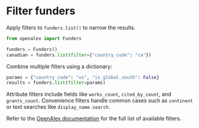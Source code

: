 # Filter funders

Apply filters to `funders.list()` to narrow the results.

```python
from openalex import Funders

funders = Funders()
canadian = funders.list(filter={"country_code": "ca"})
```

Combine multiple filters using a dictionary:

```python
params = {"country_code": "us", "is_global_south": False}
results = funders.list(filter=params)
```

Attribute filters include fields like `works_count`, `cited_by_count`, and `grants_count`.
Convenience filters handle common cases such as `continent` or text searches like
`display_name.search`.

Refer to the [OpenAlex documentation](https://docs.openalex.org/api-entities/funders/filter-funders) for the full list of available filters.
